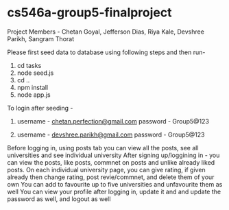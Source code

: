 # cs546a-group5-finalproject
Project Members - Chetan Goyal, Jefferson Dias, Riya Kale, Devshree Parikh, Sangram Thorat

Please first seed data to database using following steps and then run-
1. cd tasks
2. node seed.js
3. cd ..
4. npm install
5. node app.js

To login after seeding -

1.  username - chetan.perfection@gmail.com
    password - Group5@123

2.  username - devshree.parikh@gmail.com
    password - Group5@123

Before logging in, using posts tab you can view all the posts, see all universities and see individual university
After signing up/loggining in - you can view the posts, like posts, commnet on posts and unlike already liked posts.
On each individual university page, you can give rating, if given already then change rating, post revie/commnet, and delete them of your own
You can add to favourite up to five universities and unfavourite them as well
You can view your profile after logging in, update it and and update the password as well, and logout as well

